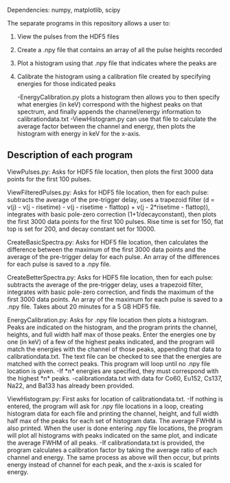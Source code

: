 Dependencies: numpy, matplotlib, scipy

The separate programs in this repository allows a user to:
1. View the pulses from the HDF5 files
2. Create a .npy file that contains an array of all the pulse heights recorded
3. Plot a histogram using that .npy file that indicates where the peaks are
4. Calibrate the histogram using a calibration file created by specifying energies for those indicated peaks

   -EnergyCalibration.py plots a histogram then allows you to then specify what energies (in keV) correspond with the highest peaks on that spectrum, and finally appends the channel/energy information to calibrationdata.txt
   -ViewHistogram.py can use that file to calculate the average factor between the channel and energy, then plots the histogram with energy in keV for the x-axis.
## Description of each program

ViewPulses.py: Asks for HDF5 file location, then plots the first 3000 data points for the first 100 pulses.

ViewFilteredPulses.py: Asks for HDF5 file location, then for each pulse: subtracts the average of the pre-trigger delay, uses a trapezoid filter (d = v(j) - v(j - risetime) - v(j - risetime - flattop) + v(j - 2*risetime - flattop)), integrates with basic pole-zero correction (1+1/decayconstant), then plots the first 3000 data points for the first 100 pulses. Rise time is set for 150, flat top is set for 200, and decay constant set for 10000.

CreateBasicSpectra.py: Asks for HDF5 file location, then calculates the difference between the maximum of the first 3000 data points and the average of the pre-trigger delay for each pulse. An array of the differences for each pulse is saved to a .npy file.

CreateBetterSpectra.py: Asks for HDF5 file location, then for each pulse: subtracts the average of the pre-trigger delay, uses a trapezoid filter, integrates with basic pole-zero correction, and finds the maximum of the first 3000 data points. An array of the maximum for each pulse is saved to a .npy file. Takes about 20 minutes for a 5 GB HDF5 file.

EnergyCalibration.py: Asks for .npy file location then plots a histogram. Peaks are indicated on the histogram, and the program prints the channel, heights, and full width half max of those peaks. Enter the energies one by one (in keV) of a few of the highest peaks indicated, and the program will match the energies with the channel of those peaks, appending that data to calibrationdata.txt. The text file can be checked to see that the energies are matched with the correct peaks. This program will loop until no .npy file location is given.
-If \*n\* energies are specified, they must correspond with the highest \*n\* peaks.
-calibrationdata.txt with data for Co60, Eu152, Cs137, Na22, and Ba133 has already been provided.

ViewHistogram.py: First asks for location of calibrationdata.txt. 
-If nothing is entered, the program will ask for .npy file locations in a loop, creating histogram data for each file and printing the channel, height, and full width half max of the peaks for each set of histogram data. The average FWHM is also printed. When the user is done entering .npy file locations, the program will plot all histograms with peaks indicated on the same plot, and indicate the average FWHM of all peaks.
-If calibrationdata.txt is provided, the program calculates a calibration factor by taking the average ratio of each channel and energy. The same process as above will then occur, but prints energy instead of channel for each peak, and the x-axis is scaled for energy.